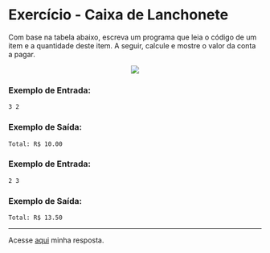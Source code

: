 # Exercício - Caixa de Lanchonete

Com base na tabela abaixo, escreva um programa que leia o código de um item e a quantidade deste item. A seguir, calcule e mostre o valor da conta a pagar.

<p align="center">
  <img src="https://github.com/JonathanBarr0s/Udemy-Java/assets/132490863/467a045d-00c1-4178-9be0-4fe827255b65">
</p>

### Exemplo de Entrada:

```
3 2
```

### Exemplo de Saída:

```
Total: R$ 10.00
```

### Exemplo de Entrada:

```
2 3
```

### Exemplo de Saída:

```
Total: R$ 13.50
```

---

Acesse [aqui](https://github.com/JonathanBarr0s/Udemy-Java/blob/main/Se%C3%A7%C3%A3o%2005%20-%20Estrutura%20Condicional/05.%20Caixa%20de%20Lanchonete/CaixaDeLanchonete/src/Main.java) minha resposta.
